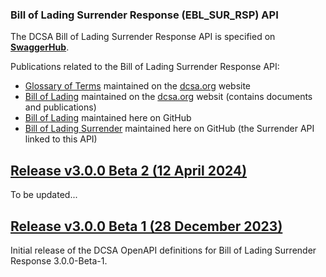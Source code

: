 ### Bill of Lading Surrender Response (EBL_SUR_RSP) API

The DCSA Bill of Lading Surrender Response API is specified on [**SwaggerHub**](https://app.swaggerhub.com/apis/dcsaorg/DCSA_EBL_SUR_RSP).

Publications related to the Bill of Lading Surrender Response API:
- [Glossary of Terms](https://knowledge.dcsa.org/s/glossary) maintained on the [dcsa.org](https://dcsa.org) website
- [Bill of Lading](https://dcsa.org/standards/ebill-of-lading/) maintained on the [dcsa.org](https://dcsa.org) websit (contains documents and publications)
- [Bill of Lading](./../) maintained here on GitHub
- [Bill of Lading Surrender](./../surrender/) maintained here on GitHub (the Surrender API linked to this API)

<a name="v300B2"></a>[Release v3.0.0 Beta 2 (12 April 2024)](https://app.swaggerhub.com/apis-docs/dcsaorg/DCSA_EBL_SUR_RSP/3.0.0-Beta-2)
---
To be updated...

<a name="v300B1"></a>[Release v3.0.0 Beta 1 (28 December 2023)](https://app.swaggerhub.com/apis-docs/dcsaorg/DCSA_EBL_SUR_RSP/3.0.0-Beta-1)
---
Initial release of the DCSA OpenAPI definitions for Bill of Lading Surrender Response 3.0.0-Beta-1.
